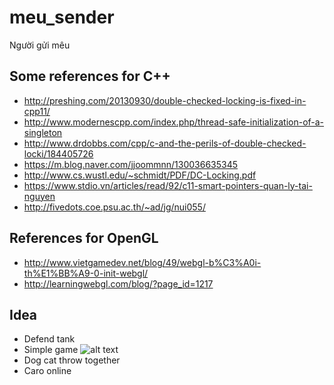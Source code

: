 # meu_sender
Người gửi mêu

## Some references for C++
* http://preshing.com/20130930/double-checked-locking-is-fixed-in-cpp11/
* http://www.modernescpp.com/index.php/thread-safe-initialization-of-a-singleton
* http://www.drdobbs.com/cpp/c-and-the-perils-of-double-checked-locki/184405726
* https://m.blog.naver.com/jjoommnn/130036635345
* http://www.cs.wustl.edu/~schmidt/PDF/DC-Locking.pdf
* https://www.stdio.vn/articles/read/92/c11-smart-pointers-quan-ly-tai-nguyen
* http://fivedots.coe.psu.ac.th/~ad/jg/nui055/

## References for OpenGL
* http://www.vietgamedev.net/blog/49/webgl-b%C3%A0i-th%E1%BB%A9-0-init-webgl/
* http://learningwebgl.com/blog/?page_id=1217

## Idea
* Defend tank
* Simple game
![alt text][game_gif]
* Dog cat throw together
* Caro online 


[game_gif]: https://i.stack.imgur.com/oEaiO.gif "Game Gif"
